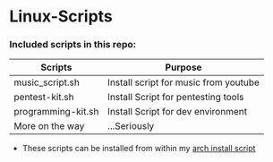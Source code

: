 # Linux-Scripts

###  Included scripts in this repo: ###
Scripts  |  Purpose
-------- | -------------
music_script.sh | Install script for music from youtube
pentest-kit.sh  | Install Script for pentesting tools
programming-kit.sh  | Install Script for dev environment
More on the way | ...Seriously
* These scripts can be installed from within my <a href="https://github.com/anthonp/Arch-Auto-Install">arch install script</a>
